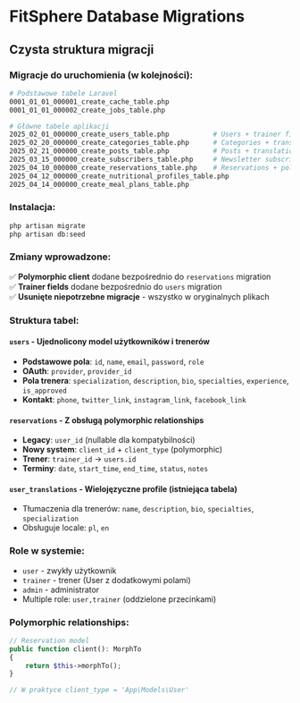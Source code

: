 # FitSphere Database Migrations

## Czysta struktura migracji

### Migracje do uruchomienia (w kolejności):

```bash
# Podstawowe tabele Laravel
0001_01_01_000001_create_cache_table.php
0001_01_01_000002_create_jobs_table.php

# Główne tabele aplikacji
2025_02_01_000000_create_users_table.php           # Users + trainer fields
2025_02_20_000000_create_categories_table.php      # Categories + translations  
2025_02_21_000000_create_posts_table.php           # Posts + translations
2025_03_15_000000_create_subscribers_table.php     # Newsletter subscribers
2025_04_10_000000_create_reservations_table.php    # Reservations + polymorphic client
2025_04_12_000000_create_nutritional_profiles_table.php
2025_04_14_000000_create_meal_plans_table.php
```

### Instalacja:

```bash
php artisan migrate
php artisan db:seed
```

### Zmiany wprowadzone:

✅ **Polymorphic client** dodane bezpośrednio do `reservations` migration  
✅ **Trainer fields** dodane bezpośrednio do `users` migration  
✅ **Usunięte niepotrzebne migracje** - wszystko w oryginalnych plikach  

### Struktura tabel:

#### `users` - Ujednolicony model użytkowników i trenerów
- **Podstawowe pola**: `id`, `name`, `email`, `password`, `role`
- **OAuth**: `provider`, `provider_id`  
- **Pola trenera**: `specialization`, `description`, `bio`, `specialties`, `experience`, `is_approved`
- **Kontakt**: `phone`, `twitter_link`, `instagram_link`, `facebook_link`

#### `reservations` - Z obsługą polymorphic relationships
- **Legacy**: `user_id` (nullable dla kompatybilności)
- **Nowy system**: `client_id` + `client_type` (polymorphic)
- **Trener**: `trainer_id` → `users.id`
- **Terminy**: `date`, `start_time`, `end_time`, `status`, `notes`

#### `user_translations` - Wielojęzyczne profile (istniejąca tabela)
- Tłumaczenia dla trenerów: `name`, `description`, `bio`, `specialties`, `specialization`
- Obsługuje locale: `pl`, `en`

### Role w systemie:
- `user` - zwykły użytkownik
- `trainer` - trener (User z dodatkowymi polami)  
- `admin` - administrator
- Multiple role: `user,trainer` (oddzielone przecinkami)

### Polymorphic relationships:
```php
// Reservation model
public function client(): MorphTo 
{
    return $this->morphTo();
}

// W praktyce client_type = 'App\Models\User'
``` 